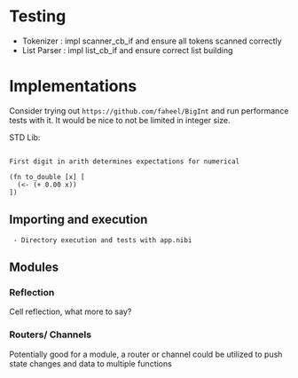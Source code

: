 # Testing 

- Tokenizer : impl scanner_cb_if and ensure all tokens scanned correctly
- List Parser : impl list_cb_if and ensure correct list building

# Implementations

Consider trying out `https://github.com/faheel/BigInt` and run performance tests with it.
It would be nice to not be limited in integer size.


STD Lib:

```

First digit in arith determines expectations for numerical

(fn to_double [x] [
  (<- (+ 0.00 x))
])

```

## Importing and execution

```
 - Directory execution and tests with app.nibi
```

## Modules

### Reflection

Cell reflection, what more to say?

### Routers/ Channels

Potentially good for a module, a router or channel could be utilized to push
state changes and data to multiple functions